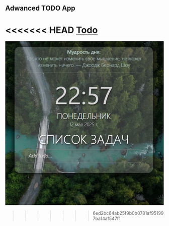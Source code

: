## Adwanced TODO App

<<<<<<< HEAD
[Todo](./Todo.png)
=======
![Todo](/Todo.png)
>>>>>>> 6ed2bc64ab25f9b0b0781af951997ba14af547f1
